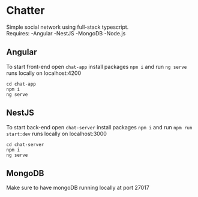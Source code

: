 # Chatter

Simple social network using full-stack typescript.  
Requires:
-Angular
-NestJS
-MongoDB
-Node.js

## Angular
To start front-end open `chat-app` install packages `npm i` and run `ng serve`
runs locally on localhost:4200

```
cd chat-app
npm i
ng serve
```

## NestJS
To start back-end open `chat-server` install packages `npm i` and run `npm run start:dev`
runs locally on localhost:3000
```
cd chat-server
npm i
ng serve
```

## MongoDB
Make sure to have mongoDB running locally at port 27017